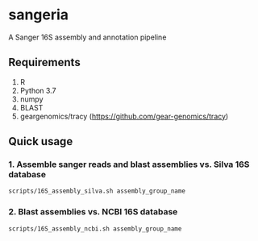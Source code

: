 # sangeria
A Sanger 16S assembly and annotation pipeline

## Requirements

1. R
2. Python 3.7
3. numpy
4. BLAST
5. geargenomics/tracy (https://github.com/gear-genomics/tracy)



## Quick usage

### 1. Assemble sanger reads and blast assemblies vs. Silva 16S database 

```bash
scripts/16S_assembly_silva.sh assembly_group_name
```

### 2. Blast assemblies vs. NCBI 16S database 

```bash 
scripts/16S_assembly_ncbi.sh assembly_group_name
```
